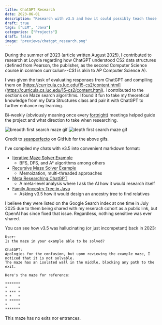 ```yaml
---
title: ChatGPT Research
date: 2023-06-01
description: "Research with v3.5 and how it could possibly teach those new to Java Data Structures"
draft: true
tags: ["LLM", "Java"]
categories: ["Projects"]
draft: false
image: "previews/chatgpt_research.png"
---
```


During the summer of 2023 (article written August 2025), I contributed to research at Loyola regarding how ChatGPT understood CS2 data structures (defined from Pearson, the publisher, as the second Computer Science course in common curriculum--CS1 is akin to AP Computer Science A). 

I was given the task of evaluating responses from ChatGPT and compiling them on [https://curricula.cs.luc.edu/15-cs2/content.html](https://curricula.cs.luc.edu/15-cs2/content.html). I contributed to the sections on Maze search algorithms. I found it fun to take my theoretical knowledge from my Data Structures class and pair it with ChatGPT to further enhance my learning. 

Bi-weekly (obviously meaning once every [fortnight](https://en.wikipedia.org/wiki/Fortnight)) meetings helped guide the project and what direction to take when researching. 

![breadth first search maze gif](/images/projects/chatgpt_research/bfs.webp)
![depth first search maze gif](/images/projects/chatgpt_research/dfs.webp)

Credit to [seanperfecto](https://github.com/seanperfecto) on GitHub for the above gifs.

I've compiled my chats with v3.5 into convenient markdown format:

- [Iterative Maze Solver Example](../iterative-maze-solver)
  - BFS, DFS, and A* algorithms among others
- [Recursive Maze Solver Example](../recursive-maze-solver)
  - Memoization, multi-threaded approaches
- [Meta Researching ChatGPT](../meta_research)
  - A meta-level analysis where I ask the AI how it would research itself
- [Family Ancestry Tree in Java](../ancestry_tree)
  - Asking v3.5 how it would design an ancestry tree to find relatives


I believe they were listed on the Google Search index at one time in July 2025 due to them being shared with my reserach cohort as a public link, but OpenAI has since fixed that issue. Regardless, nothing sensitive was ever shared.

You can see how v3.5 was hallucinating (or just incompetant) back in 2023:

```
User:
Is the maze in your example able to be solved?

ChatGPT:
Apologies for the confusion, but upon reviewing the example maze, I noticed that it is not solvable. 
The maze has an isolated wall in the middle, blocking any path to the exit.

Here's the maze for reference:

*******
*     *
* *** *
* *   *
* ***** 
*     *
*******

```
This maze has no exits nor entrances.